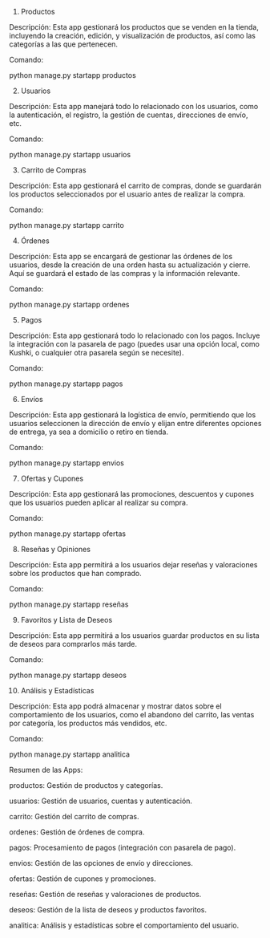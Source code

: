 1. Productos

Descripción: Esta app gestionará los productos que se venden en la tienda, incluyendo la creación, edición, y visualización de productos, así como las categorías a las que pertenecen.

Comando:

python manage.py startapp productos

2. Usuarios

Descripción: Esta app manejará todo lo relacionado con los usuarios, como la autenticación, el registro, la gestión de cuentas, direcciones de envío, etc.

Comando:

python manage.py startapp usuarios

3. Carrito de Compras

Descripción: Esta app gestionará el carrito de compras, donde se guardarán los productos seleccionados por el usuario antes de realizar la compra.

Comando:

python manage.py startapp carrito

4. Órdenes

Descripción: Esta app se encargará de gestionar las órdenes de los usuarios, desde la creación de una orden hasta su actualización y cierre. Aquí se guardará el estado de las compras y la información relevante.

Comando:

python manage.py startapp ordenes

5. Pagos

Descripción: Esta app gestionará todo lo relacionado con los pagos. Incluye la integración con la pasarela de pago (puedes usar una opción local, como Kushki, o cualquier otra pasarela según se necesite).

Comando:

python manage.py startapp pagos

6. Envíos

Descripción: Esta app gestionará la logística de envío, permitiendo que los usuarios seleccionen la dirección de envío y elijan entre diferentes opciones de entrega, ya sea a domicilio o retiro en tienda.

Comando:

python manage.py startapp envios

7. Ofertas y Cupones

Descripción: Esta app gestionará las promociones, descuentos y cupones que los usuarios pueden aplicar al realizar su compra.

Comando:

python manage.py startapp ofertas

8. Reseñas y Opiniones

Descripción: Esta app permitirá a los usuarios dejar reseñas y valoraciones sobre los productos que han comprado.

Comando:

python manage.py startapp reseñas

9. Favoritos y Lista de Deseos

Descripción: Esta app permitirá a los usuarios guardar productos en su lista de deseos para comprarlos más tarde.

Comando:

python manage.py startapp deseos

10. Análisis y Estadísticas

Descripción: Esta app podrá almacenar y mostrar datos sobre el comportamiento de los usuarios, como el abandono del carrito, las ventas por categoría, los productos más vendidos, etc.

Comando:

python manage.py startapp analitica

Resumen de las Apps:

productos: Gestión de productos y categorías.

usuarios: Gestión de usuarios, cuentas y autenticación.

carrito: Gestión del carrito de compras.

ordenes: Gestión de órdenes de compra.

pagos: Procesamiento de pagos (integración con pasarela de pago).

envios: Gestión de las opciones de envío y direcciones.

ofertas: Gestión de cupones y promociones.

reseñas: Gestión de reseñas y valoraciones de productos.

deseos: Gestión de la lista de deseos y productos favoritos.

analitica: Análisis y estadísticas sobre el comportamiento del usuario.
